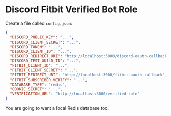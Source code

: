 # Discord Fitbit Verified Bot Role

Create a file called `config.json`:

```json
{
  "DISCORD_PUBLIC_KEY": "...",
  "DISCORD_CLIENT_SECRET": "...",
  "DISCORD_TOKEN": "...",
  "DISCORD_CLIENT_ID": "...",
  "DISCORD_REDIRECT_URI": "http://localhost:3000/discord-oauth-callback",
  "DISCORD_TEST_GUILD_ID": "...",
  "FITBIT_CLIENT_ID": "...",
  "FITBIT_CLIENT_SECRET": "...",
  "FITBIT_REDIRECT_URI": "http://localhost:3000/fitbit-oauth-callback",
  "FITBIT_SUBSCRIBER_VERIFY": "...",
  "DATABASE_TYPE": "redis",
  "COOKIE_SECRET": "...",
  "VERIFICATION_URL": "http://localhost:3000/verified-role"
}
```

You are going to want a local Redis database too.  
